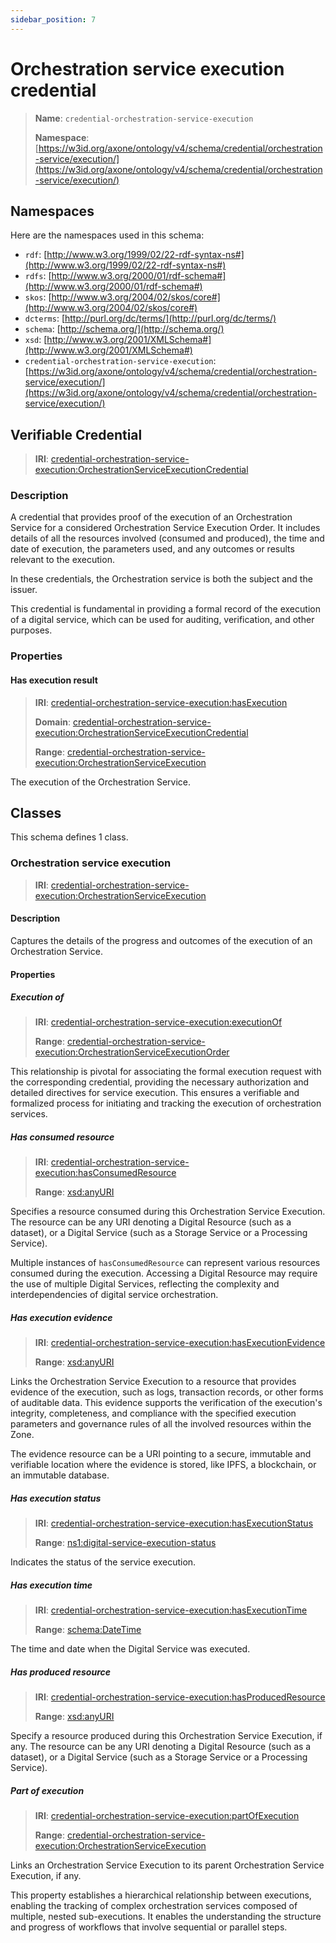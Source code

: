 ```yaml
---
sidebar_position: 7
---
```

[//]: # (This file is auto-generated. Please do not modify it yourself.)

# Orchestration service execution credential

> **Name**: `credential-orchestration-service-execution`
>
> **Namespace**: [https://w3id.org/axone/ontology/v4/schema/credential/orchestration-service/execution/](https://w3id.org/axone/ontology/v4/schema/credential/orchestration-service/execution/)

## Namespaces

Here are the namespaces used in this schema:

- `rdf`: [http://www.w3.org/1999/02/22-rdf-syntax-ns#](http://www.w3.org/1999/02/22-rdf-syntax-ns#)
- `rdfs`: [http://www.w3.org/2000/01/rdf-schema#](http://www.w3.org/2000/01/rdf-schema#)
- `skos`: [http://www.w3.org/2004/02/skos/core#](http://www.w3.org/2004/02/skos/core#)
- `dcterms`: [http://purl.org/dc/terms/](http://purl.org/dc/terms/)
- `schema`: [http://schema.org/](http://schema.org/)
- `xsd`: [http://www.w3.org/2001/XMLSchema#](http://www.w3.org/2001/XMLSchema#)
- `credential-orchestration-service-execution`: [https://w3id.org/axone/ontology/v4/schema/credential/orchestration-service/execution/](https://w3id.org/axone/ontology/v4/schema/credential/orchestration-service/execution/)

## Verifiable Credential

> **IRI**: [credential-orchestration-service-execution:OrchestrationServiceExecutionCredential](https://w3id.org/axone/ontology/v4/schema/credential/orchestration-service/execution/OrchestrationServiceExecutionCredential)

### Description

A credential that provides proof of the execution of an Orchestration Service for a considered Orchestration Service Execution Order. It includes details of all the resources involved (consumed and produced), the time and date of execution, the parameters used, and any outcomes or results relevant to the execution.

In these credentials, the Orchestration service is both the subject and the issuer.

This credential is fundamental in providing a formal record of the execution of a digital service, which can be used for auditing, verification, and other purposes.

### Properties

#### Has execution result
>
> **IRI**: [credential-orchestration-service-execution:hasExecution](https://w3id.org/axone/ontology/v4/schema/credential/orchestration-service/execution/hasExecution)
>
> **Domain**:&nbsp;[credential-orchestration-service-execution:OrchestrationServiceExecutionCredential](https://w3id.org/axone/ontology/v4/schema/credential/orchestration-service/execution/OrchestrationServiceExecutionCredential)
>
> **Range**:&nbsp;[credential-orchestration-service-execution:OrchestrationServiceExecution](https://w3id.org/axone/ontology/v4/schema/credential/orchestration-service/execution/OrchestrationServiceExecution)

The execution of the Orchestration Service.

## Classes

This schema defines 1 class.

### Orchestration service execution
>
> **IRI**: [credential-orchestration-service-execution:OrchestrationServiceExecution](https://w3id.org/axone/ontology/v4/schema/credential/orchestration-service/execution/OrchestrationServiceExecution)

#### Description

Captures the details of the progress and outcomes of the execution of an Orchestration Service.

#### Properties

##### Execution of
>
> **IRI**: [credential-orchestration-service-execution:executionOf](https://w3id.org/axone/ontology/v4/schema/credential/orchestration-service/execution/executionOf)
>
> **Range**:&nbsp;[credential-orchestration-service-execution:OrchestrationServiceExecutionOrder](https://w3id.org/axone/ontology/v4/schema/credential/orchestration-service/execution/OrchestrationServiceExecutionOrder)

This relationship is pivotal for associating the formal execution request with the corresponding credential, providing the necessary authorization and detailed directives for service execution. This ensures a verifiable and formalized process for initiating and tracking the execution of orchestration services.

##### Has consumed resource
>
> **IRI**: [credential-orchestration-service-execution:hasConsumedResource](https://w3id.org/axone/ontology/v4/schema/credential/orchestration-service/execution/hasConsumedResource)
>
> **Range**:&nbsp;[xsd:anyURI](http://www.w3.org/2001/XMLSchema#anyURI)

Specifies a resource consumed during this Orchestration Service Execution. The resource can be any URI denoting a Digital Resource (such as a dataset), or a Digital Service (such as a Storage Service or a Processing Service).

Multiple instances of `hasConsumedResource` can represent various resources consumed during the execution. Accessing a Digital Resource may require the use of multiple Digital Services, reflecting the complexity and interdependencies of digital service orchestration.

##### Has execution evidence
>
> **IRI**: [credential-orchestration-service-execution:hasExecutionEvidence](https://w3id.org/axone/ontology/v4/schema/credential/orchestration-service/execution/hasExecutionEvidence)
>
> **Range**:&nbsp;[xsd:anyURI](http://www.w3.org/2001/XMLSchema#anyURI)

Links the Orchestration Service Execution to a resource that provides evidence of the execution, such as logs, transaction records, or other forms of auditable data. This evidence supports the verification of the execution's integrity, completeness, and compliance with the specified execution parameters and governance rules of all the involved resources within the Zone.

The evidence resource can be a URI pointing to a secure, immutable and verifiable location where the evidence is stored, like IPFS, a blockchain, or an immutable database.

##### Has execution status
>
> **IRI**: [credential-orchestration-service-execution:hasExecutionStatus](https://w3id.org/axone/ontology/v4/schema/credential/orchestration-service/execution/hasExecutionStatus)
>
> **Range**:&nbsp;[ns1:digital-service-execution-status](https://w3id.org/axone/ontology/v4/thesaurus/digital-service-execution-status)

Indicates the status of the service execution.

##### Has execution time
>
> **IRI**: [credential-orchestration-service-execution:hasExecutionTime](https://w3id.org/axone/ontology/v4/schema/credential/orchestration-service/execution/hasExecutionTime)
>
> **Range**:&nbsp;[schema:DateTime](http://schema.org/DateTime)

The time and date when the Digital Service was executed.

##### Has produced resource
>
> **IRI**: [credential-orchestration-service-execution:hasProducedResource](https://w3id.org/axone/ontology/v4/schema/credential/orchestration-service/execution/hasProducedResource)
>
> **Range**:&nbsp;[xsd:anyURI](http://www.w3.org/2001/XMLSchema#anyURI)

Specify a resource produced during this Orchestration Service Execution, if any. The resource can be any URI denoting a Digital Resource (such as a dataset), or a Digital Service (such as a Storage Service or a Processing Service).

##### Part of execution
>
> **IRI**: [credential-orchestration-service-execution:partOfExecution](https://w3id.org/axone/ontology/v4/schema/credential/orchestration-service/execution/partOfExecution)
>
> **Range**:&nbsp;[credential-orchestration-service-execution:OrchestrationServiceExecution](https://w3id.org/axone/ontology/v4/schema/credential/orchestration-service/execution/OrchestrationServiceExecution)

Links an Orchestration Service Execution to its parent Orchestration Service Execution, if any.

This property establishes a hierarchical relationship between executions, enabling the tracking of complex orchestration services composed of multiple, nested sub-executions. It enables the understanding the structure and progress of workflows that involve sequential or parallel steps.
